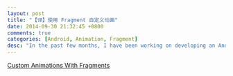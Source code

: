 ```yaml
---
layout: post
title: "【译】使用 Fragment 自定义动画"
date: 2014-09-30 21:32:45 +0800
comments: true
categories: [Android, Animation, Fragment]
desc: "In the past few months, I have been working on developing an Android application from the ground up. This app named after the name of the company, Capitaine Train, can be downloaded on the Google Play Store. Capitaine Train - which can literally be translated as “Captain Train” in English - is a 3-year-old startup born from a simple truth: getting train tickets in Europe was a pain in the ass. We, at Capitaine Train, aim to revolutionize the way people travel all around Europe by simplifying the overall train experience. The release of the Android application clearly represented an important step forward in this direction."
---
```


[Custom Animations With Fragments][1]

[1]: http://cyrilmottier.com/2014/05/20/custom-animations-with-fragments/